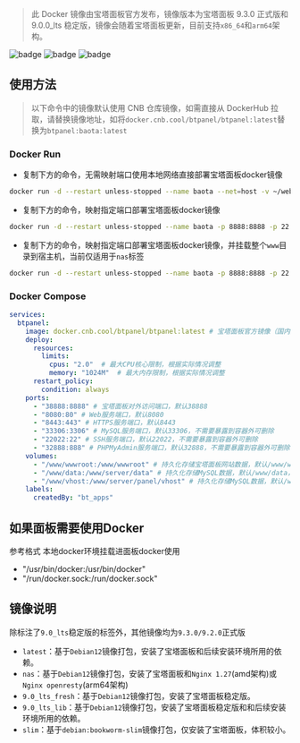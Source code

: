 > 此 Docker 镜像由宝塔面板官方发布，镜像版本为宝塔面板 9.3.0 正式版和 9.0.0_lts 稳定版，镜像会随着宝塔面板更新，目前支持`x86_64`和`arm64`架构。

![badge](https://cnb.cool/btpanel/btpanel/-/badge/git/latest/ci/git-clone-yyds)
![badge](https://cnb.cool/btpanel/btpanel/-/badge/git/latest/ci/pipeline-as-code)
![badge](https://cnb.cool/btpanel/btpanel/-/badge/git/latest/ci/status/push)

## 使用方法
> 以下命令中的镜像默认使用 CNB 仓库镜像，如需直接从 DockerHub 拉取，请替换镜像地址，如将`docker.cnb.cool/btpanel/btpanel:latest`替换为`btpanel:baota:latest`

### Docker Run
- 复制下方的命令，无需映射端口使用本地网络直接部署宝塔面板docker镜像
```bash
docker run -d --restart unless-stopped --name baota --net=host -v ~/website_data:/www/wwwroot -v ~/mysql_data:/www/server/data -v /vhost:/www/server/panel/vhost docker.cnb.cool/btpanel/btpanel:latest
```
- 复制下方的命令，映射指定端口部署宝塔面板docker镜像
```bash
docker run -d --restart unless-stopped --name baota -p 8888:8888 -p 22:22 -p 443:443 -p 80:80 -p 888:888 -v ~/website_data:/www/wwwroot -v ~/mysql_data:/www/server/data -v ~/vhost:/www/server/panel/vhost docker.cnb.cool/btpanel/btpanel:latest
```
- 复制下方的命令，映射指定端口部署宝塔面板docker镜像，并挂载整个`www`目录到宿主机，当前仅适用于`nas`标签
```bash
docker run -d --restart unless-stopped --name baota -p 8888:8888 -p 22:22 -p 443:443 -p 80:80 -p 888:888 -v ~/website_data:/www docker.cnb.cool/btpanel/btpanel:nas
```

### Docker Compose
```yml
services:
  btpanel:
    image: docker.cnb.cool/btpanel/btpanel:latest # 宝塔面板官方镜像（国内源），也可直接使用dockerhub镜像 btpanel/baota:latest
    deploy:
      resources:
        limits:
          cpus: "2.0"  # 最大CPU核心限制，根据实际情况调整
          memory: "1024M"  # 最大内存限制，根据实际情况调整
      restart_policy:
        condition: always
    ports:
      - "38888:8888" # 宝塔面板对外访问端口，默认38888
      - "8080:80" # Web服务端口，默认8080
      - "8443:443" # HTTPS服务端口，默认8443
      - "33306:3306" # MySQL服务端口，默认33306，不需要暴露到容器外可删除
      - "22022:22" # SSH服务端口，默认22022，不需要暴露到容器外可删除
      - "32888:888" # PHPMyAdmin服务端口，默认32888，不需要暴露到容器外可删除
    volumes:
      - "/www/wwwroot:/www/wwwroot" # 持久化存储宝塔面板网站数据，默认/www/wwwroot，可根据实际情况调整目录
      - "/www/data:/www/server/data" # 持久化存储MySQL数据，默认/www/data，可根据实际情况调整目录
      - "/www/vhost:/www/server/panel/vhost" # 持久化存储MySQL数据，默认/www/data，可根据实际情况调整目录
    labels:
      createdBy: "bt_apps"
```
## 如果面板需要使用Docker
参考格式  本地docker环境挂载进面板docker使用
- "/usr/bin/docker:/usr/bin/docker"
- "/run/docker.sock:/run/docker.sock"

## 镜像说明
除标注了`9.0_lts`稳定版的标签外，其他镜像均为`9.3.0/9.2.0`正式版
- `latest`：基于`Debian12`镜像打包，安装了宝塔面板和后续安装环境所用的依赖。
- `nas`：基于`Debian12`镜像打包，安装了宝塔面板和`Nginx 1.27`(amd架构)或`Nginx openresty`(arm64架构)
- `9.0_lts_fresh`：基于`Debian12`镜像打包，安装了宝塔面板稳定版。
- `9.0_lts_lib`：基于`Debian12`镜像打包，安装了宝塔面板稳定版和和后续安装环境所用的依赖。
- `slim`：基于`debian:bookworm-slim`镜像打包，仅安装了宝塔面板，体积较小。

